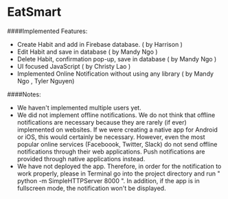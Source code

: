 # EatSmart
####Implemented Features:
- Create Habit and add in Firebase database. ( by Harrison )
- Edit Habit and save in database ( by Mandy Ngo )
- Delete Habit, confirmation pop-up, save in database ( by Mandy Ngo )
- UI focused JavaScript ( by Christy Lao )
- Implemented Online Notification without using any library ( by Mandy Ngo , Tyler Nguyen)

####Notes:
- We haven't implemented multiple users yet.
- We did not implement offline notifications. We do not think that offline notifications are necessary because they are rarely (if ever) implemented on websites. If we were creating a native app for Android or iOS, this would certainly be necessary. However, even the most popular online services (Faceboook, Twitter, Slack) do not send offline notifications through their web applications. Push notifications are provided through native applications instead.
- We have not deployed the app. Therefore, in order for the notification to work properly, please in Terminal go into the project directory and run " python -m SimpleHTTPServer 8000 ". In addition, if the app is in fullscreen mode, the notification won't be displayed.
